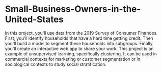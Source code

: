 # Small-Business-Owners-in-the-United-States
 In this project, you'll use data from the 2019 Survey of Consumer Finances.  First, you'll identify households that have a hard time getting credit.  Then you'll build a model to segment these households into subgroups.  Finally, you'll create an interactive web app to share your work.  This project is an example of unsupervised learning, specifically clustering.  It can be used in commercial contexts for marketing or customer segmentation  or in sociological contexts to study social stratification.
